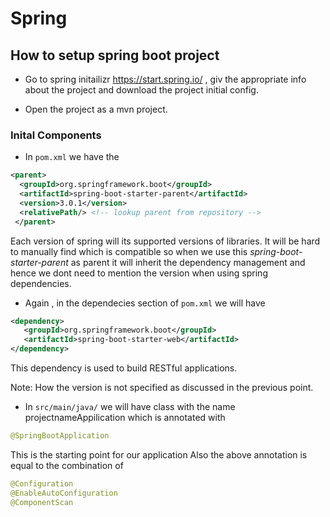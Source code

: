 # Spring

## How to setup spring boot project

* Go to spring initailizr <https://start.spring.io/> , giv the appropriate info about the project and download the project initial config.

* Open the project as a mvn project.

### Inital Components

* In ```pom.xml``` we have the

```xml
<parent>
  <groupId>org.springframework.boot</groupId>
  <artifactId>spring-boot-starter-parent</artifactId>
  <version>3.0.1</version>
  <relativePath/> <!-- lookup parent from repository -->
 </parent>
```

Each version of spring will its supported versions of libraries. It will be hard to manually find which is compatible so when we use this <em> spring-boot-starter-parent</em> as parent it will inherit the dependency management and hence we dont need to mention the version when using spring dependencies.

* Again , in the dependecies section of ```pom.xml``` we will have

```xml
<dependency>
   <groupId>org.springframework.boot</groupId>
   <artifactId>spring-boot-starter-web</artifactId>
</dependency>
```

This dependency is used to build RESTful applications.

Note: How the version is not specified as discussed in the previous point.

* In ```src/main/java/``` we will have class with the name projectnameAppilication which is annotated with 

```java
@SpringBootApplication
```

This is the starting point for our application
Also the above annotation is equal to the combination of 

```java
@Configuration
@EnableAutoConfiguration
@ComponentScan
```
